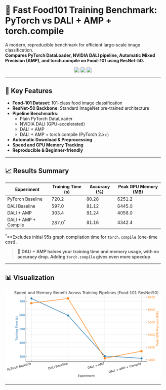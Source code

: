 # 🚀 Fast Food101 Training Benchmark: PyTorch vs DALI + AMP + torch.compile

A modern, reproducible benchmark for efficient large-scale image classification.  
**Compares PyTorch DataLoader, NVIDIA DALI pipeline, Automatic Mixed Precision (AMP), and torch.compile on Food-101 using ResNet-50.**

<p align="center">
  <img src="https://img.shields.io/badge/dataset-food101-green">
  <img src="https://img.shields.io/badge/model-resnet50-blue">
  <img src="https://img.shields.io/badge/pipeline-pytorch%20|%20DALI%20|%20AMP%20|%20compile-orange">
</p>

---

## 🌟 Key Features

- **Food-101 Dataset**: 101-class food image classification
- **ResNet-50 Backbone**: Standard ImageNet pre-trained architecture
- **Pipeline Benchmarks**:  
  - Plain PyTorch DataLoader  
  - NVIDIA DALI (GPU-accelerated)  
  - DALI + AMP  
  - DALI + AMP + torch.compile (PyTorch 2.x+)
- **Automatic Download & Preprocessing**
- **Speed and GPU Memory Tracking**
- **Reproducible & Beginner-friendly**

---

## 📈 Results Summary

| Experiment                | Training Time (s) | Accuracy (%) | Peak GPU Memory (MB) |
|---------------------------|-------------------|--------------|----------------------|
| PyTorch Baseline          | 720.2             | 80.28        | 6251.2               |
| DALI Baseline             | 597.0             | 81.12        | 6445.0               |
| DALI + AMP                | 303.4             | 81.24        | 4056.0               |
| DALI + AMP + Compile      | 287.0<sup>†</sup> | 81.16        | 4342.4               |

<sup>†</sup>**Excludes initial 95s graph compilation time for `torch.compile` (one-time cost).  

> 🚩 **DALI + AMP halves your training time and memory usage, with no accuracy drop. Adding `torch.compile` gives even more speedup.**

---

## 📊 Visualization

<p align="center">
  <img src="trainspeed.png" width="700">
</p>

---


